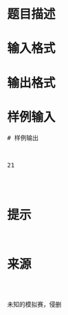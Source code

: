 

# 题目描述



# 输入格式



# 输出格式



# 样例输入


<pre>
# 样例输出


<pre>21</pre>

# 提示



# 来源


<p>
未知的模拟赛，侵删
</p>
